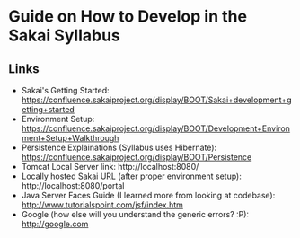 Guide on How to Develop in the Sakai Syllabus
=============================================

Links
-----

* Sakai's Getting Started: https://confluence.sakaiproject.org/display/BOOT/Sakai+development+getting+started
* Environment Setup: https://confluence.sakaiproject.org/display/BOOT/Development+Environment+Setup+Walkthrough
* Persistence Explainations (Syllabus uses Hibernate): https://confluence.sakaiproject.org/display/BOOT/Persistence
* Tomcat Local Server link: http://localhost:8080/
* Locally hosted Sakai URL (after proper environment setup): http://localhost:8080/portal
* Java Server Faces Guide (I learned more from looking at codebase): http://www.tutorialspoint.com/jsf/index.htm
* Google (how else will you understand the generic errors? :P): http://google.com



